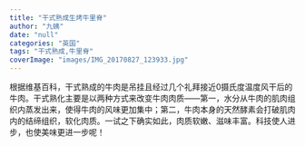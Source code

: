 ```yaml
---
title: "干式熟成生烤牛里脊"
author: "九姨"
date: "null"
categories: "英国"
tags: "干式熟成,牛里脊"
coverImage: "images/IMG_20170827_123933.jpg"
---
```


根据维基百科，干式熟成的牛肉是吊挂且经过几个礼拜接近0摄氏度温度风干后的牛肉。干式熟化主要是以两种方式来改变牛肉肉质——第一，水分从牛肉的肌肉组织内蒸发出来，使得牛肉的风味更加集中；第二，牛肉本身的天然酵素会打破肌肉内的结缔组织，软化肉质。一试之下确实如此，肉质软嫩、滋味丰富。科技使人进步，也使美味更进一步呢！
